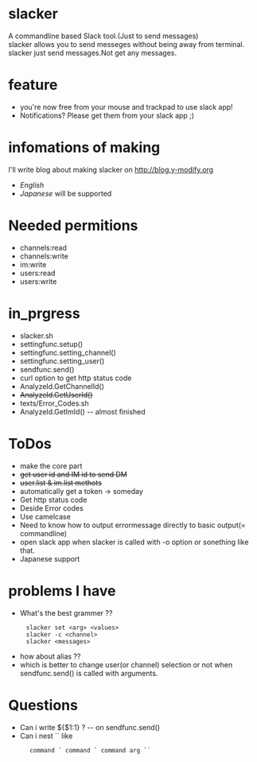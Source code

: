 # slacker  
 A commandline based Slack tool.(Just to send messages)  
 slacker allows you to send messeges without being away from terminal.  
 slacker just send messages.Not get any messages.
 
# feature  
 * you're now free from your mouse and trackpad to use slack app!
 * Notifications? Please get them from your slack app ;)

# infomations of making  
 I'll write blog about making slacker on <http://blog.y-modify.org>
  * *English*
  * *Japanese*
 will be supported

# Needed permitions
 * channels:read
 * channels:write
 * im:write
 * users:read
 * users:write

# in_prgress
 * slacker.sh
 * settingfunc.setup()
 * settingfunc.setting_channel()
 * settingfunc.setting_user()
 * sendfunc.send()
  * curl option to get http status code
 * AnalyzeId.GetChannelId()  
 * ~~AnalyzeId.GetUserId()~~
 * texts/Error_Codes.sh
 * AnalyzeId.GetImId() -- almost finished

# ToDos  
 * make the core part
  * ~~get user id and IM id to send DM~~
   * ~~user.list & im.list methots~~
  * automatically get a token   -> someday
  * Get http status code
  * Deside Error codes
  * Use camelcase
  * Need to know how to output errormessage directly to basic output(= commandline)
 * open slack app when slacker is called with -o option or sonething like that.
 * Japanese support

# problems I have  
 * What's the best grammer ??
  ```shellscript:examples I'm thinking
       slacker set <arg> <values>
       slacker -c <channel>
       slacker <messages>
  ```
 * how about alias ??
 * which is better to change user(or channel) selection or not when sendfunc.send() is called with arguments.

# Questions
 * Can i write ${$1:1} ?
    -- on sendfunc.send()
 * Can i nest `` like
  ``` shellscript:example nest
        command ` command ` command arg ``
  ```